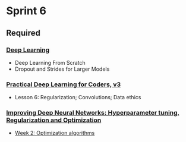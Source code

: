 # Sprint 6

## Required

### [Deep Learning](https://www.kaggle.com/learn/deep-learning)

- Deep Learning From Scratch
- Dropout and Strides for Larger Models

### [Practical Deep Learning for Coders, v3](https://course.fast.ai/index.html)

- Lesson 6: Regularization; Convolutions; Data ethics

### [Improving Deep Neural Networks: Hyperparameter tuning, Regularization and Optimization](https://www.coursera.org/learn/deep-neural-network)

- [Week 2: Optimization algorithms](https://www.youtube.com/watch?v=1waHlpKiNyY&list=PLkDaE6sCZn6Hn0vK8co82zjQtt3T2Nkqc)
